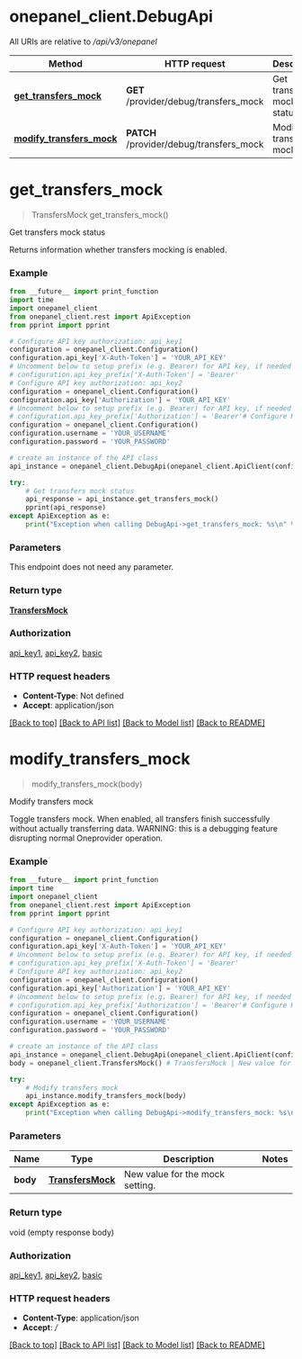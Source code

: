# onepanel_client.DebugApi

All URIs are relative to */api/v3/onepanel*

Method | HTTP request | Description
------------- | ------------- | -------------
[**get_transfers_mock**](DebugApi.md#get_transfers_mock) | **GET** /provider/debug/transfers_mock | Get transfers mock status
[**modify_transfers_mock**](DebugApi.md#modify_transfers_mock) | **PATCH** /provider/debug/transfers_mock | Modify transfers mock

# **get_transfers_mock**
> TransfersMock get_transfers_mock()

Get transfers mock status

Returns information whether transfers mocking is enabled. 

### Example
```python
from __future__ import print_function
import time
import onepanel_client
from onepanel_client.rest import ApiException
from pprint import pprint

# Configure API key authorization: api_key1
configuration = onepanel_client.Configuration()
configuration.api_key['X-Auth-Token'] = 'YOUR_API_KEY'
# Uncomment below to setup prefix (e.g. Bearer) for API key, if needed
# configuration.api_key_prefix['X-Auth-Token'] = 'Bearer'
# Configure API key authorization: api_key2
configuration = onepanel_client.Configuration()
configuration.api_key['Authorization'] = 'YOUR_API_KEY'
# Uncomment below to setup prefix (e.g. Bearer) for API key, if needed
# configuration.api_key_prefix['Authorization'] = 'Bearer'# Configure HTTP basic authorization: basic
configuration = onepanel_client.Configuration()
configuration.username = 'YOUR_USERNAME'
configuration.password = 'YOUR_PASSWORD'

# create an instance of the API class
api_instance = onepanel_client.DebugApi(onepanel_client.ApiClient(configuration))

try:
    # Get transfers mock status
    api_response = api_instance.get_transfers_mock()
    pprint(api_response)
except ApiException as e:
    print("Exception when calling DebugApi->get_transfers_mock: %s\n" % e)
```

### Parameters
This endpoint does not need any parameter.

### Return type

[**TransfersMock**](TransfersMock.md)

### Authorization

[api_key1](../README.md#api_key1), [api_key2](../README.md#api_key2), [basic](../README.md#basic)

### HTTP request headers

 - **Content-Type**: Not defined
 - **Accept**: application/json

[[Back to top]](#) [[Back to API list]](../README.md#documentation-for-api-endpoints) [[Back to Model list]](../README.md#documentation-for-models) [[Back to README]](../README.md)

# **modify_transfers_mock**
> modify_transfers_mock(body)

Modify transfers mock

Toggle transfers mock. When enabled, all transfers finish successfully without actually transferring data. WARNING: this is a debugging feature disrupting normal Oneprovider operation. 

### Example
```python
from __future__ import print_function
import time
import onepanel_client
from onepanel_client.rest import ApiException
from pprint import pprint

# Configure API key authorization: api_key1
configuration = onepanel_client.Configuration()
configuration.api_key['X-Auth-Token'] = 'YOUR_API_KEY'
# Uncomment below to setup prefix (e.g. Bearer) for API key, if needed
# configuration.api_key_prefix['X-Auth-Token'] = 'Bearer'
# Configure API key authorization: api_key2
configuration = onepanel_client.Configuration()
configuration.api_key['Authorization'] = 'YOUR_API_KEY'
# Uncomment below to setup prefix (e.g. Bearer) for API key, if needed
# configuration.api_key_prefix['Authorization'] = 'Bearer'# Configure HTTP basic authorization: basic
configuration = onepanel_client.Configuration()
configuration.username = 'YOUR_USERNAME'
configuration.password = 'YOUR_PASSWORD'

# create an instance of the API class
api_instance = onepanel_client.DebugApi(onepanel_client.ApiClient(configuration))
body = onepanel_client.TransfersMock() # TransfersMock | New value for the mock setting.

try:
    # Modify transfers mock
    api_instance.modify_transfers_mock(body)
except ApiException as e:
    print("Exception when calling DebugApi->modify_transfers_mock: %s\n" % e)
```

### Parameters

Name | Type | Description  | Notes
------------- | ------------- | ------------- | -------------
 **body** | [**TransfersMock**](TransfersMock.md)| New value for the mock setting. | 

### Return type

void (empty response body)

### Authorization

[api_key1](../README.md#api_key1), [api_key2](../README.md#api_key2), [basic](../README.md#basic)

### HTTP request headers

 - **Content-Type**: application/json
 - **Accept**: */*

[[Back to top]](#) [[Back to API list]](../README.md#documentation-for-api-endpoints) [[Back to Model list]](../README.md#documentation-for-models) [[Back to README]](../README.md)

